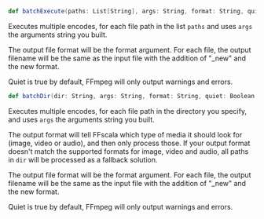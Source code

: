 ```scala
def batchExecute(paths: List[String], args: String, format: String, quiet: Boolean = true)
```
Executes multiple encodes, for each file path in the list ```paths``` and uses ```args``` the arguments string you built.


The output file format will be the format argument. For each file, the output filename will be the same as the input file with the addition of "_new" and the new format.

Quiet is true by default, FFmpeg will only output warnings and errors.

```scala
def batchDir(dir: String, args: String, format: String, quiet: Boolean = true)
```
Executes multiple encodes, for each file path in the directory you specify, and uses ```args``` the arguments string you built.

The output format will tell FFscala which type of media it should look for (image, video or audio), and then only process those. If your output format doesn't match the supported formats for image, video and audio, all paths in ```dir``` will be processed as a fallback solution.

The output file format will be the format argument. For each file, the output filename will be the same as the input file with the addition of "_new" and the new format.

Quiet is true by default, FFmpeg will only output warnings and errors.


